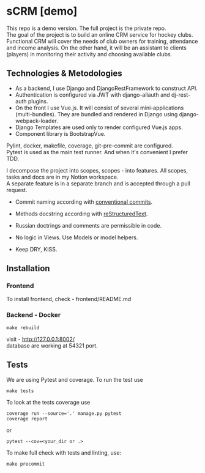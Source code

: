 # sCRM [demo]

This repo is a demo version. The full project is the private repo.  
The goal of the project is to build an online CRM service for hockey clubs. Functional CRM will cover the needs of club owners for
training, attendance and income analysis. On the other hand, it will be an assistant to clients (players) in monitoring their activity and choosing available clubs.


## Technologies & Metodologies
- As a backend, I use Django and DjangoRestFramework to construct API.
- Authentication is configured via JWT with django-allauth and dj-rest-auth plugins.
- On the front I use Vue.js. It will consist of several mini-applications (multi-bundles).
They are bundled and rendered in Django using django-webpack-loader. 
- Django Templates are used only to render configured Vue.js apps.
- Component library is BootstrapVue.

Pylint, docker, makefile, coverage, git-pre-commit are configured.  
Pytest is used as the main test runner. And when it's convenient I prefer TDD.

I decompose the project into scopes, scopes - into features. All scopes, tasks and docs are in my Notion workspace.  
A separate feature is in a separate branch and is accepted through a pull request.  

- Commit naming according with [conventional commits].  
- Methods docstring according with [reStructuredText].  
- Russian doctrings and comments are permissible in code. 

- No logic in Views. Use Models or model helpers.  
- Keep DRY, KISS.  


## Installation
### Frontend
To install frontend, check - frontend/README.md

### Backend - Docker
```
make rebuild
```
visit - http://127.0.0.1:8002/  
database are working at 54321 port.

## Tests

We are using Pytest and coverage. To run the test use
```
make tests
```
To look at the tests coverage use
```
coverage run --source='.' manage.py pytest
coverage report
```
or
```
pytest --cov=<your_dir or .>
```

To make full check with tests and linting, use:
```
make precommit
```

[conventional commits]: https://www.conventionalcommits.org/en/v1.0.0/

[reStructuredText]: http://daouzli.com/blog/docstring.html
